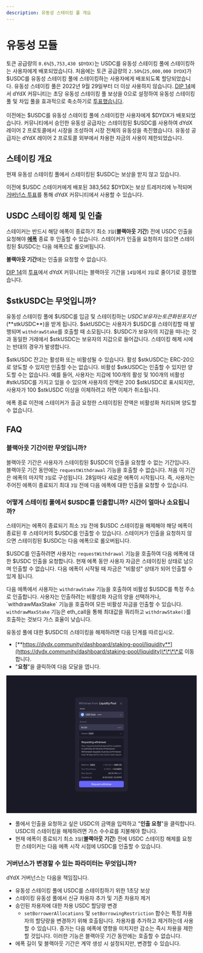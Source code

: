 ```yaml
---
description: 유동성 스테이킹 풀 개요
---
```


# 유동성 모듈

토큰 공급량의 `0.6%`(`5,753,430 $DYDX)`는 USDC를 유동성 스테이킹 풀에 스테이킹하는 사용자에게 배포되었습니다. 처음에는 토큰 공급량의 `2.50%`(`25,000,000 DYDX`)가 $USDC를 유동성 스테이킹 풀에 스테이킹하는 사용자에게 배포되도록 할당되었습니다. 유동성 스테이킹 풀은 2022년 9월 29일부터 더 이상 사용하지 않습니다. [DIP 14](https://github.com/dydxfoundation/dip/blob/master/content/dips/DIP-14.md)에서 dYdX 커뮤니티는 초당 유동성 스테이킹 풀 보상을 0으로 설정하여 유동성 스테이킹 풀 및 차입 풀을 효과적으로 축소하기로 [투표했습니다](https://dydx.community/dashboard/proposal/7).\
\
이전에는 $USDC를 유동성 스테이킹 풀에 스테이킹한 사용자에게 $DYDX가 배포되었습니다. 커뮤니티에서 승인한 유동성 공급자는 스테이킹된 $USDC를 사용하여 dYdX 레이어 2 프로토콜에서 시장을 조성하여 시장 전체의 유동성을 촉진했습니다. 유동성 공급자는 dYdX 레이어 2 프로토콜 외부에서 차용한 자금의 사용이 제한되었습니다.

## **스테이킹** 개요

현재 유동성 스테이킹 풀에서 스테이킹된 $USDC는 보상을 받지 않고 있습니다.

이전에 $USDC 스테이커에게 배포된 383,562 $DYDX는 보상 트레저리에 누적되며 [거버넌스 투표](https://docs.dydx.community/dydx-governance/voting-and-governance/governance-parameters)를 통해 dYdX 커뮤니티에서 사용할 수 있습니다.

## USDC 스테이킹 해제 및 인출

스테이커는 반드시 해당 에폭이 종료하기 최소 `3일`(**블랙아웃 기간**) 전에 USDC 인출을 요청해야 [**에폭**](../start-here/epochs.md) 종료 후 인출할 수 있습니다. 스테이커가 인출을 요청하지 않으면 스테이킹된 $USDC는 다음 에폭으로 롤오버됩니다.

**블랙아웃 기간**에는 인출을 요청할 수 없습니다.

[DIP 14](https://github.com/dydxfoundation/dip/blob/master/content/dips/DIP-14.md)의 [투표](https://dydx.community/dashboard/proposal/7)에서 dYdX 커뮤니티는 블랙아웃 기간을 `14일`에서 `3일`로 줄이기로 결정했습니다.

## $stkUSDC는 무엇입니까?

유동성 스테이킹 풀에 $USDC를 입금 및 스테이킹하는 $USDC 보유자는 토큰화된 포지션 (**$stkUSDC**)을 받게 됩니다. $sktUSDC는 사용자가 $USDC를 스테이킹할 때 발행되며 `withdrawStake`를 호출할 때 소모됩니다. $USDC가 보유자의 지갑을 떠나는 것과 동일한 거래에서 $stkUSDC는 보유자의 지갑으로 들어갑니다. 스테이킹 해제 시에는 반대의 경우가 발생합니다.

$stkUSDC 잔고는 활성화 또는 비활성될 수 있습니다. 활성 $stkUSDC는 ERC-20으로 양도할 수 있지만 인출할 수는 없습니다. 비활성 $stkUSDC는 인출할 수 있지만 양도할 수는 없습니다. 예를 들어, 사용자는 지갑에 100개의 활성 및 100개의 비활성 #stkUSDC를 가지고 있을 수 있으며 사용자의 잔액은 200 $stkUSDC로 표시되지만, 사용자가 100 $stkUSDC 이상을 이체하려고 하면 이체가 취소됩니다.

에폭 종료 이전에 스테이커가 출금 요청한 스테이킹된 잔액은 비활성화 처리되며 양도할 수 없습니다.

## FAQ

### 블랙아웃 기간이란 무엇입니까?

블랙아웃 기간은 사용자가 스테이킹된 $USDC의 인출을 요청할 수 없는 기간입니다. 블랙아웃 기간 동안에는 `requestWithdrawal` 기능을 호출할 수 없습니다. 처음 이 기간은 에폭의 마지막 `3일`로 구성됩니다. 28일마다 새로운 에폭이 시작됩니다. 즉, 사용자는 주어진 에폭이 종료되기 최대 `3일` 전에 다음 에폭에 대한 인출을 요청할 수 있습니다.

### 어떻게 스테이킹 풀에서 $USDC를 인출합니까? 시간이 얼마나 소요됩니까?

스테이커는 에폭이 종료되기 최소 `3일` 전에 $USDC 스테이킹을 해제해야 해당 에폭이 종료된 후 스테이커의 $USDC를 인출할 수 있습니다. 스테이커가 인출을 요청하지 않으면 스테이킹된 $USDC는 다음 에폭으로 롤오버됩니다.

$USDC를 인출하려면 사용자는 `requestWithdrawal` 기능을 호출하여 다음 에폭에 대한 $USDC 인출을 요청합니다. 현재 에폭 동안 사용자 자금은 스테이킹된 상태로 남으며 인출할 수 없습니다. 다음 에폭이 시작될 때 자금은 "비활성" 상태가 되어 인출할 수 있게 됩니다.

다음 에폭에서 사용자는 `withdrawStake` 기능을 호출하여 비활성 $USDC를 특정 주소로 인출합니다. 사용자는 인출하려는 비활성화 자금의 양을 선택하거나, \`withdrawMaxStake\` 기능을 호출하여 모든 비활성 자금을 인출할 수 있습니다. `withdrawMaxStake` 기능은 eth\_call을 통해 최대값을 쿼리하고 `withdrawStake()`를 호출하는 것보다 가스 효율이 낮습니다.

유동성 풀에 대한 $USDC의 스테이킹을 해제하려면 다음 단계를 따르십시오.

* [**https://dydx.community/dashboard/staking-pool/liquidity**](https://dydx.community/dashboard/staking-pool/liquidity)\*\*\*\*로 이동합니다.
* "**요청**"을 클릭하여 다음 모달을 엽니다.

![인출 요청](../.gitbook/assets/1-withdraw-from-liquidity-pool.png)

* 풀에서 인출을 요청하고 싶은 USDC의 금액을 입력하고 "**인출 요청**"을 클릭합니다. USDC의 스테이킹을 해제하려면 가스 수수료를 지불해야 합니다.
* 현재 에폭이 종료되기 최소 `3일`(**블랙아웃 기간**) 전에 USDC 스테이킹 해제를 요청한 스테이커는 다음 에폭 시작 시점에 USDC를 인출할 수 있습니다.

### 거버넌스가 변경할 수 있는 파라미터는 무엇입니까?

dYdX 거버넌스는 다음을 책임집니다.

* 유동성 스테이킹 풀에 USDC를 스테이킹하기 위한 1초당 보상
* 스테이킹 유동성 풀에서 신규 차용자 추가 및 기존 차용자 제거
* 승인된 차용자에 대한 차용 USDC 할당량 변경
  * `setBorrowerAllocations` 및 `setBorrowingRestriction` 함수는 특정 차용자의 할당량을 변경하기 위해 호출됩니다. 차용자를 추가하고 제거하는데 사용할 수 있습니다. 증가는 다음 에폭에 영향을 미치지만 감소는 즉시 차용을 제한할 것입니다. 이러한 기능은 블랙아웃 기간 동안에는 호출할 수 없습니다.
* 에폭 길이 및 블랙아웃 기간은 계약 생성 시 설정되지만, 변경할 수 있습니다.
